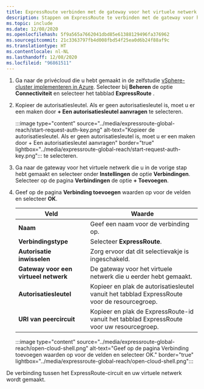 ```yaml
---
title: ExpressRoute verbinden met de gateway voor het virtuele netwerk
description: Stappen om ExpressRoute te verbinden met de gateway voor het virtuele netwerk.
ms.topic: include
ms.date: 12/08/2020
ms.openlocfilehash: 5f9a565a7662041dbd85e61388129496fa376962
ms.sourcegitcommit: 21c3363797fb4d008fbd54f25ea0d6b24f88af9c
ms.translationtype: HT
ms.contentlocale: nl-NL
ms.lasthandoff: 12/08/2020
ms.locfileid: "96861511"
---
```

<!-- Used in deploy-azure-vmware-solution.md and tutorial-configure-networking.md -->

1. Ga naar de privécloud die u hebt gemaakt in de zelfstudie [vSphere-cluster implementeren in Azure](../tutorial-create-private-cloud.md). Selecteer bij **Beheren** de optie **Connectiviteit** en selecteer het tabblad **ExpressRoute** .

1. Kopieer de autorisatiesleutel. Als er geen autorisatiesleutel is, moet u er een maken door **+ Een autorisatiesleutel aanvragen** te selecteren.

   :::image type="content" source="../media/expressroute-global-reach/start-request-auth-key.png" alt-text="Kopieer de autorisatiesleutel. Als er geen autorisatiesleutel is, moet u er een maken door + Een autorisatiesleutel aanvragen" border="true" lightbox="../media/expressroute-global-reach/start-request-auth-key.png"::: te selecteren.

1. Ga naar de gateway voor het virtuele netwerk die u in de vorige stap hebt gemaakt en selecteer onder **Instellingen** de optie **Verbindingen**. Selecteer op de pagina **Verbindingen** de optie **+ Toevoegen**.

1. Geef op de pagina **Verbinding toevoegen** waarden op voor de velden en selecteer **OK**. 

   | Veld | Waarde |
   | --- | --- |
   | **Naam**  | Geef een naam voor de verbinding op.  |
   | **Verbindingstype**  | Selecteer **ExpressRoute**.  |
   | **Autorisatie inwisselen**  | Zorg ervoor dat dit selectievakje is ingeschakeld.  |
   | **Gateway voor een virtueel netwerk** | De gateway voor het virtuele netwerk die u eerder hebt gemaakt.  |
   | **Autorisatiesleutel**  | Kopieer en plak de autorisatiesleutel vanuit het tabblad ExpressRoute voor de resourcegroep. |
   | **URI van peercircuit**  | Kopieer en plak de ExpressRoute-id vanuit het tabblad ExpressRoute voor uw resourcegroep.  |

   :::image type="content" source="../media/expressroute-global-reach/open-cloud-shell.png" alt-text="Geef op de pagina Verbinding toevoegen waarden op voor de velden en selecteer OK." border="true" lightbox="../media/expressroute-global-reach/open-cloud-shell.png":::

De verbinding tussen het ExpressRoute-circuit en uw virtuele netwerk wordt gemaakt.